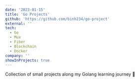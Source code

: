 ```yaml
---
date: '2023-01-15'
title: 'Go Projects'
github: 'https://github.com/binh234/go-project'
external: ''
tech:
  - Go
  - Mux
  - Fiber
  - Blockchain
  - Docker
company: ''
showInProjects: true
---
```


Collection of small projects along my Golang learning journey 🚀

